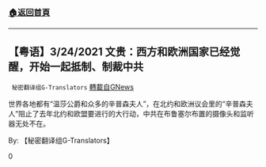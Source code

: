 ###  [:house:返回首頁](https://github.com/ourhimalayas/txt)
---

## 【粤语】3/24/2021 文贵：西方和欧洲国家已经觉醒，开始一起抵制、制裁中共
` 秘密翻译组G-Translators` [轉載自GNews](https://gnews.org/zh-hans/1020776/)

世界各地都有“温莎公爵和众多的辛普森夫人”，在北约和欧洲议会里的“辛普森夫人”阻止了去年北约和欧盟要进行的大行动，中共在布鲁塞尔布置的摄像头和监听器无处不在。



By: 【秘密翻译组G-Translators】

0
